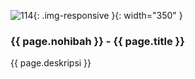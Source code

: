 ---
---

![114](/static/img/hibahcms/114.png){: .img-responsive }{: width="350" }

### {{ page.nohibah }} - {{ page.title }}

{{ page.deskripsi }}
